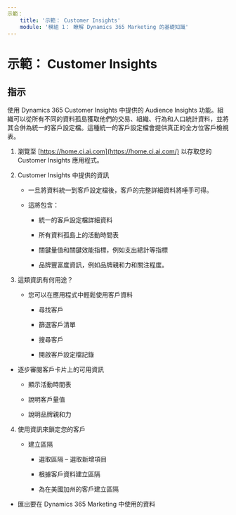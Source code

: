 ```yaml
---
示範：
    title: '示範： Customer Insights'
    module: '模組 1： 瞭解 Dynamics 365 Marketing 的基礎知識'
---
```


# 示範： Customer Insights

## 指示

使用 Dynamics 365 Customer Insights 中提供的 Audience Insights 功能。組織可以從所有不同的資料孤島獲取他們的交易、組織、行為和人口統計資料，並將其合併為統一的客戶設定檔。這種統一的客戶設定檔會提供真正的全方位客戶檢視表。 

 

1. 瀏覽至 [https://home.ci.ai.com](https://home.ci.ai.com/) 以存取您的 Customer Insights 應用程式。

 

2. Customer Insights 中提供的資訊

	- 一旦將資料統一到客戶設定檔後，客戶的完整詳細資料將唾手可得。 

	- 這將包含： 

		- 統一的客戶設定檔詳細資料

		- 所有資料孤島上的活動時間表

		- 關鍵量值和關鍵效能指標，例如支出總計等指標

		- 品牌豐富度資訊，例如品牌親和力和關注程度。 

 

3. 這類資訊有何用途？

	- 您可以在應用程式中輕鬆使用客戶資料

		- 尋找客戶

		- 篩選客戶清單

		- 搜尋客戶

		- 開啟客戶設定檔記錄

 

- 逐步審閱客戶卡片上的可用資訊

	- 顯示活動時間表

	- 說明客戶量值

	- 說明品牌親和力

 

4. 使用資訊來鎖定您的客戶

	- 建立區隔

		- 選取區隔 – 選取新增項目

		- 根據客戶資料建立區隔

		- 為在美國加州的客戶建立區隔

- 匯出要在 Dynamics 365 Marketing 中使用的資料

 
